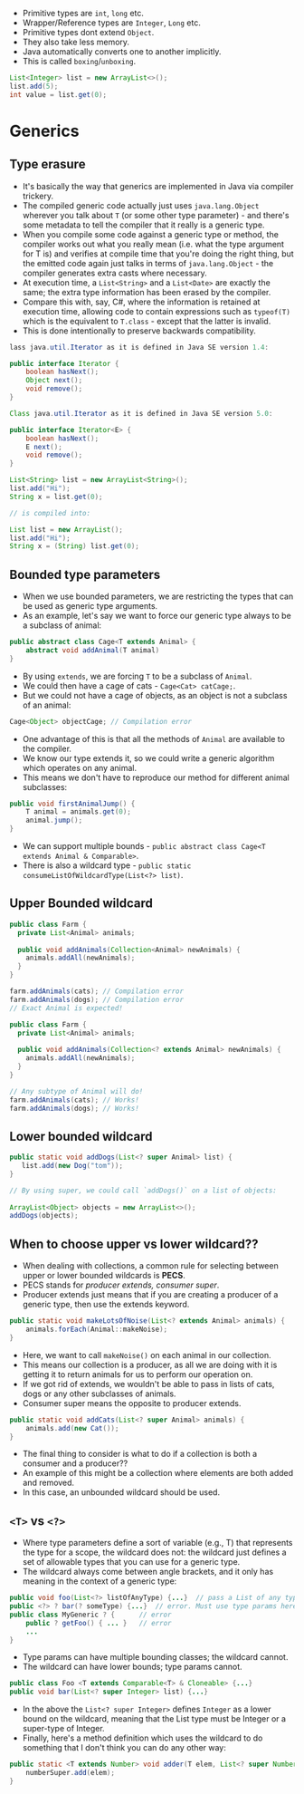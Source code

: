 - Primitive types are `int`, `long` etc.
- Wrapper/Reference types are `Integer`, `Long` etc.
- Primitive types dont extend `Object`.
- They also take less memory.
- Java automatically converts one to another implicitly.
- This is called `boxing`/`unboxing`.

```Java
List<Integer> list = new ArrayList<>();
list.add(5);
int value = list.get(0);
```

# Generics

## Type erasure

- It's basically the way that generics are implemented in Java via compiler trickery.
- The compiled generic code actually just uses `java.lang.Object` wherever you talk about `T` (or some other type parameter) - and there's some metadata to tell the compiler that it really is a generic type.
- When you compile some code against a generic type or method, the compiler works out what you really mean (i.e. what the type argument for T is) and verifies at compile time that you're doing the right thing, but the emitted code again just talks in terms of `java.lang.Object` - the compiler generates extra casts where necessary.
- At execution time, a `List<String>` and a `List<Date>` are exactly the same; the extra type information has been erased by the compiler.
- Compare this with, say, C#, where the information is retained at execution time, allowing code to contain expressions such as `typeof(T)` which is the equivalent to `T.class` - except that the latter is invalid.
- This is done intentionally to preserve backwards compatibility.


```java
lass java.util.Iterator as it is defined in Java SE version 1.4:

public interface Iterator {
    boolean hasNext();
    Object next();
    void remove();
}

Class java.util.Iterator as it is defined in Java SE version 5.0:

public interface Iterator<E> {
    boolean hasNext();
    E next();
    void remove();
}
```

```java
List<String> list = new ArrayList<String>();
list.add("Hi");
String x = list.get(0);

// is compiled into:

List list = new ArrayList();
list.add("Hi");
String x = (String) list.get(0);
```

## Bounded type parameters
- When we use bounded parameters, we are restricting the types that can be used as generic type arguments.
- As an example, let's say we want to force our generic type always to be a subclass of animal:

```java
public abstract class Cage<T extends Animal> {
    abstract void addAnimal(T animal)
}
```

- By using `extends`, we are forcing `T` to be a subclass of `Animal`.
- We could then have a cage of cats - `Cage<Cat> catCage;`.
- But we could not have a cage of objects, as an object is not a subclass of an animal:

```java
Cage<Object> objectCage; // Compilation error
```

- One advantage of this is that all the methods of `Animal` are available to the compiler.
- We know our type extends it, so we could write a generic algorithm which operates on any animal.
- This means we don't have to reproduce our method for different animal subclasses:

```java	
public void firstAnimalJump() {
    T animal = animals.get(0);
    animal.jump();
}
```

- We can support multiple bounds - `public abstract class Cage<T extends Animal & Comparable>`.
- There is also a wildcard type - `public static consumeListOfWildcardType(List<?> list)`.

## Upper Bounded wildcard

```java
public class Farm {
  private List<Animal> animals;
 
  public void addAnimals(Collection<Animal> newAnimals) {
    animals.addAll(newAnimals);
  }
}

farm.addAnimals(cats); // Compilation error
farm.addAnimals(dogs); // Compilation error
// Exact Animal is expected!
```

```java
public class Farm {
  private List<Animal> animals;
 
  public void addAnimals(Collection<? extends Animal> newAnimals) {
    animals.addAll(newAnimals);
  }
}

// Any subtype of Animal will do!
farm.addAnimals(cats); // Works!
farm.addAnimals(dogs); // Works!
```

## Lower bounded wildcard

```java
public static void addDogs(List<? super Animal> list) {
   list.add(new Dog("tom"));
}

// By using super, we could call `addDogs()` on a list of objects:
	
ArrayList<Object> objects = new ArrayList<>();
addDogs(objects);
```

## When to choose upper vs lower wildcard??

- When dealing with collections, a common rule for selecting between upper or lower bounded wildcards is **PECS**.
- PECS stands for *producer extends, consumer super*.
- Producer extends just means that if you are creating a producer of a generic type, then use the extends keyword.

```java
public static void makeLotsOfNoise(List<? extends Animal> animals) {
    animals.forEach(Animal::makeNoise);   
}
```

- Here, we want to call `makeNoise()` on each animal in our collection.
- This means our collection is a producer, as all we are doing with it is getting it to return animals for us to perform our operation on.
- If we got rid of extends, we wouldn't be able to pass in lists of cats, dogs or any other subclasses of animals.
- Consumer super means the opposite to producer extends.

```java
public static void addCats(List<? super Animal> animals) {
    animals.add(new Cat());   
}
```

- The final thing to consider is what to do if a collection is both a consumer and a producer??
- An example of this might be a collection where elements are both added and removed.
- In this case, an unbounded wildcard should be used.

## `<T>` vs `<?>`
- Where type parameters define a sort of variable (e.g., T) that represents the type for a scope, the wildcard does not: the wildcard just defines a set of allowable types that you can use for a generic type.
- The wildcard always come between angle brackets, and it only has meaning in the context of a generic type:

```java
public void foo(List<?> listOfAnyType) {...}  // pass a List of any type
public <?> ? bar(? someType) {...}  // error. Must use type params here
public class MyGeneric ? {      // error
    public ? getFoo() { ... }   // error
    ...
}
```

- Type params can have multiple bounding classes; the wildcard cannot.
- The wildcard can have lower bounds; type params cannot.

```java
public class Foo <T extends Comparable<T> & Cloneable> {...}
public void bar(List<? super Integer> list) {...}
```
- In the above the `List<? super Integer>` defines `Integer` as a lower bound on the wildcard, meaning that the List type must be Integer or a super-type of Integer.
- Finally, here's a method definition which uses the wildcard to do something that I don't think you can do any other way:

```java
public static <T extends Number> void adder(T elem, List<? super Number> numberSuper) {
    numberSuper.add(elem);
}
```